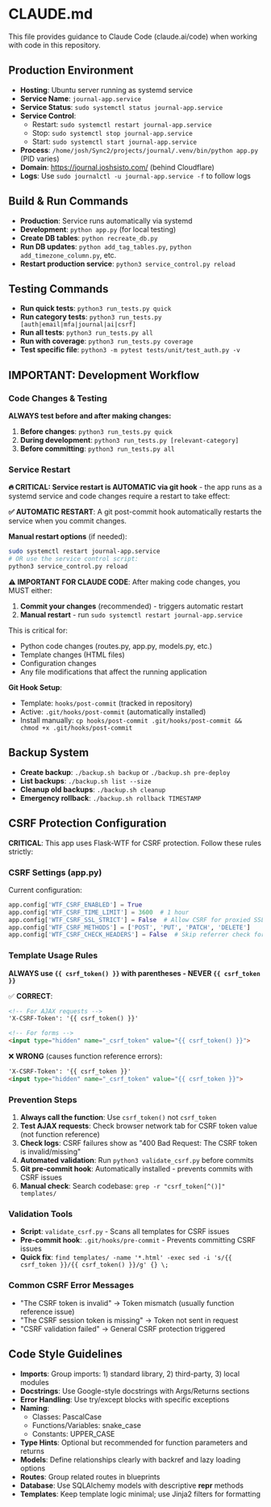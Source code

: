 # CLAUDE.md

This file provides guidance to Claude Code (claude.ai/code) when working with code in this repository.

## Production Environment
- **Hosting**: Ubuntu server running as systemd service
- **Service Name**: `journal-app.service`
- **Service Status**: `sudo systemctl status journal-app.service`
- **Service Control**: 
  - Restart: `sudo systemctl restart journal-app.service`
  - Stop: `sudo systemctl stop journal-app.service` 
  - Start: `sudo systemctl start journal-app.service`
- **Process**: `/home/josh/Sync2/projects/journal/.venv/bin/python app.py` (PID varies)
- **Domain**: https://journal.joshsisto.com/ (behind Cloudflare)
- **Logs**: Use `sudo journalctl -u journal-app.service -f` to follow logs

## Build & Run Commands
- **Production**: Service runs automatically via systemd
- **Development**: `python app.py` (for local testing)
- **Create DB tables**: `python recreate_db.py`
- **Run DB updates**: `python add_tag_tables.py`, `python add_timezone_column.py`, etc.
- **Restart production service**: `python3 service_control.py reload`

## Testing Commands
- **Run quick tests**: `python3 run_tests.py quick`
- **Run category tests**: `python3 run_tests.py [auth|email|mfa|journal|ai|csrf]`
- **Run all tests**: `python3 run_tests.py all`
- **Run with coverage**: `python3 run_tests.py coverage`
- **Test specific file**: `python3 -m pytest tests/unit/test_auth.py -v`

## IMPORTANT: Development Workflow

### Code Changes & Testing
**ALWAYS test before and after making changes:**
1. **Before changes**: `python3 run_tests.py quick`
2. **During development**: `python3 run_tests.py [relevant-category]`
3. **Before committing**: `python3 run_tests.py all`

### Service Restart
**🔥 CRITICAL: Service restart is AUTOMATIC via git hook** - the app runs as a systemd service and code changes require a restart to take effect:

**✅ AUTOMATIC RESTART**: A git post-commit hook automatically restarts the service when you commit changes.

**Manual restart options** (if needed):
```bash
sudo systemctl restart journal-app.service
# OR use the service control script:
python3 service_control.py reload
```

**⚠️ IMPORTANT FOR CLAUDE CODE**: After making code changes, you MUST either:
1. **Commit your changes** (recommended) - triggers automatic restart
2. **Manual restart** - run `sudo systemctl restart journal-app.service`

This is critical for:
- Python code changes (routes.py, app.py, models.py, etc.)
- Template changes (HTML files)
- Configuration changes
- Any file modifications that affect the running application

**Git Hook Setup**:
- Template: `hooks/post-commit` (tracked in repository) 
- Active: `.git/hooks/post-commit` (automatically installed)
- Install manually: `cp hooks/post-commit .git/hooks/post-commit && chmod +x .git/hooks/post-commit`

## Backup System
- **Create backup**: `./backup.sh backup` or `./backup.sh pre-deploy`
- **List backups**: `./backup.sh list --size`
- **Cleanup old backups**: `./backup.sh cleanup`
- **Emergency rollback**: `./backup.sh rollback TIMESTAMP`

## CSRF Protection Configuration
**CRITICAL**: This app uses Flask-WTF for CSRF protection. Follow these rules strictly:

### CSRF Settings (app.py)
Current configuration:
```python
app.config['WTF_CSRF_ENABLED'] = True
app.config['WTF_CSRF_TIME_LIMIT'] = 3600  # 1 hour
app.config['WTF_CSRF_SSL_STRICT'] = False  # Allow CSRF for proxied SSL
app.config['WTF_CSRF_METHODS'] = ['POST', 'PUT', 'PATCH', 'DELETE']
app.config['WTF_CSRF_CHECK_HEADERS'] = False  # Skip referrer check for proxy environments
```

### Template Usage Rules
**ALWAYS use `{{ csrf_token() }}` with parentheses - NEVER `{{ csrf_token }}`**

✅ **CORRECT**:
```html
<!-- For AJAX requests -->
'X-CSRF-Token': '{{ csrf_token() }}'

<!-- For forms -->
<input type="hidden" name="_csrf_token" value="{{ csrf_token() }}">
```

❌ **WRONG** (causes function reference errors):
```html
'X-CSRF-Token': '{{ csrf_token }}'
<input type="hidden" name="_csrf_token" value="{{ csrf_token }}">
```

### Prevention Steps
1. **Always call the function**: Use `csrf_token()` not `csrf_token`
2. **Test AJAX requests**: Check browser network tab for CSRF token value (not function reference)
3. **Check logs**: CSRF failures show as "400 Bad Request: The CSRF token is invalid/missing"
4. **Automated validation**: Run `python3 validate_csrf.py` before commits
5. **Git pre-commit hook**: Automatically installed - prevents commits with CSRF issues
6. **Manual check**: Search codebase: `grep -r "csrf_token[^()]" templates/`

### Validation Tools
- **Script**: `validate_csrf.py` - Scans all templates for CSRF issues
- **Pre-commit hook**: `.git/hooks/pre-commit` - Prevents committing CSRF issues
- **Quick fix**: `find templates/ -name '*.html' -exec sed -i 's/{{ csrf_token }}/{{ csrf_token() }}/g' {} \;`

### Common CSRF Error Messages
- "The CSRF token is invalid" → Token mismatch (usually function reference issue)
- "The CSRF session token is missing" → Token not sent in request
- "CSRF validation failed" → General CSRF protection triggered

## Code Style Guidelines
- **Imports**: Group imports: 1) standard library, 2) third-party, 3) local modules
- **Docstrings**: Use Google-style docstrings with Args/Returns sections
- **Error Handling**: Use try/except blocks with specific exceptions
- **Naming**: 
  - Classes: PascalCase
  - Functions/Variables: snake_case
  - Constants: UPPER_CASE
- **Type Hints**: Optional but recommended for function parameters and returns
- **Models**: Define relationships clearly with backref and lazy loading options
- **Routes**: Group related routes in blueprints
- **Database**: Use SQLAlchemy models with descriptive __repr__ methods
- **Templates**: Keep template logic minimal; use Jinja2 filters for formatting